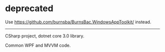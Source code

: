 # deprecated

Use https://github.com/burnsba/BurnsBac.WindowsAppToolkit/ instead.

-----

CSharp project, dotnet core 3.0 library.  

Common WPF and MVVM code.
